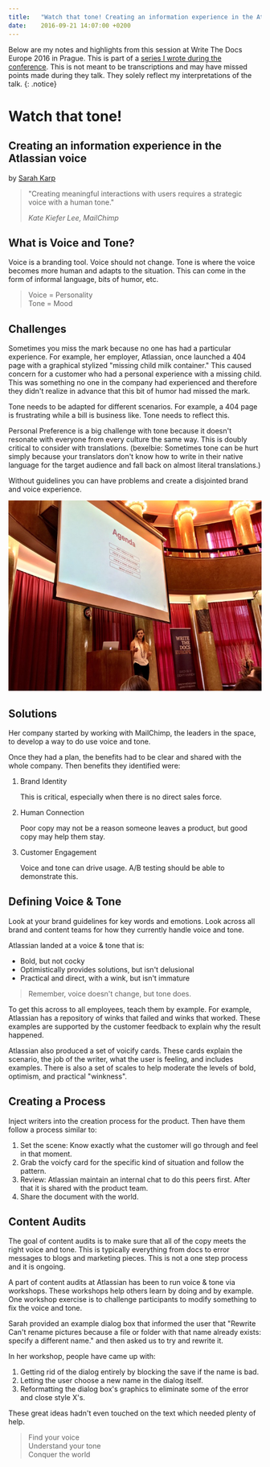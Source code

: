 ```yaml
---
title:   "Watch that tone! Creating an information experience in the Atlassian voice"
date:    2016-09-21 14:07:00 +0200
---
```


Below are my notes and highlights from this session at Write The Docs
Europe 2016 in Prague.  This is part of a [series I wrote during the
conference](/technology/2016/09/20/wtd.html).  This is not meant to be
transcriptions and may have missed points made during they talk.
They solely reflect my interpretations of the talk.
{: .notice}

# Watch that tone!

## Creating an information experience in the Atlassian voice

by [Sarah Karp](https://twitter.com/skarpediem)

> "Creating meaningful interactions with users requires a strategic voice with a human tone."
>
> <cite>Kate Kiefer Lee, MailChimp</cite>

## What is Voice and Tone?

Voice is a branding tool.  Voice should not change.  Tone is where the
voice becomes more human and adapts to the situation.  This can come in
the form of informal language, bits of humor, etc.

> Voice = Personality<br>
Tone = Mood

## Challenges

Sometimes you miss the mark because no one has had a particular
experience.  For example, her employer, Atlassian, once launched a
404 page with a graphical stylized "missing child milk container."
This caused concern for a customer who had a personal experience with a
missing child.  This was something no one in the company had experienced
and therefore they didn't realize in advance that this bit of humor had
missed the mark.

Tone needs to be adapted for different scenarios. For example, a 404 page
is frustrating while a bill is business like.  Tone needs to reflect this.

Personal Preference is a big challenge with tone because it doesn't
resonate with everyone from every culture the same way.  This is doubly
critical to consider with translations. (bexelbie: Sometimes tone can
be hurt simply because your translators don't know how to write in their
native language for the target audience and fall back on almost literal
translations.)

Without guidelines you can have problems and create a disjointed brand
and voice experience.

![](/img/2016/WTD/sarah.jpg)

## Solutions

Her company started by working with MailChimp, the leaders in the space,
to develop a way to do use voice and tone.

Once they had a plan, the benefits had to be clear and shared with the
whole company.  Then benefits they identified were:

1. Brand Identity

    This is critical, especially when there is no direct sales force.

2. Human Connection 

    Poor copy may not be a reason someone leaves a product, but good
    copy may help them stay.

3. Customer Engagement

    Voice and tone can drive usage.  A/B testing should be able to
    demonstrate this.

## Defining Voice & Tone

Look at your brand guidelines for key words and emotions.  Look across
all brand and content teams for how they currently handle voice and tone.

Atlassian landed at a voice & tone that is:

* Bold, but not cocky
* Optimistically provides solutions, but isn't delusional
* Practical and direct, with a wink, but isn't immature

> Remember, voice doesn't change, but tone does.

To get this across to all employees, teach them by example.  For
example, Atlassian has a repository of winks that failed and winks that
worked. These examples are supported by the customer feedback to explain
why the result happened.

Atlassian also produced a set of voicify cards.  These cards explain the
scenario, the job of the writer, what the user is feeling, and includes
examples.  There is also a set of scales to help moderate the levels of
bold, optimism, and practical "winkness".

## Creating a Process

Inject writers into the creation process for the product.  Then have them follow a process similar to:

1. Set the scene: Know exactly what the customer will go through and
   feel in that moment.
2. Grab the voicfy card for the specific kind of situation and follow
   the pattern.
3. Review: Atlassian maintain an internal chat to do this peers first.
   After that it is shared with the product team.
4. Share the document with the world.

## Content Audits

The goal of content audits is to make sure that all of the copy meets
the right voice and tone.  This is typically everything from docs to
error messages to blogs and marketing pieces.  This is not a one step
process and it is ongoing.

A part of content audits at Atlassian has been to run voice & tone via
workshops.  These workshops help others learn by doing and by example.
One workshop exercise is to challenge participants to modify something
to fix the voice and tone.

Sarah provided an example dialog box that informed the user that
"Rewrite Can't rename pictures because a file or folder with that name
already exists: specify a different name." and then asked us to try and
rewrite it.

In her workshop, people have came up with:

1. Getting rid of the dialog entirely by blocking the save if the name
   is bad.
2. Letting the user choose a new name in the dialog itself.
3. Reformatting the dialog box's graphics to eliminate some of the error
   and close style X's.

These great ideas hadn't even touched on the text which needed plenty
of help.

> Find your voice<br>
Understand your tone<br>
Conquer the world<br>
